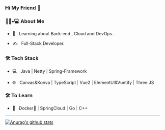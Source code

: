 ### Hi My Friend 👋

<h3> 👨🏻•💻 About Me </h3>

- 🌱 &nbsp; Learning about Back-end , Cloud and DevOps .

- ✍️ &nbsp; Full-Stack Developer.

<h3>🛠 Tech Stack</h3>

- 💻 &nbsp; Java | Netty | Spring-Framework

- 🌐 &nbsp; Canvas&Konva | TypeScript | Vue2 | ElementUI&Vuetify | Three.JS  

<!--

- 🛢 &nbsp; MySQL | Redis | RabbitMQ

- 🔧 &nbsp; Git | Markdown 

-->



<h3>🛠 To Learn</h3>

- 🔧 &nbsp;  Docker🐳 | SpringCloud | Go | C++

<hr>

[![Anurag's github stats](https://github-readme-stats.vercel.app/api?username=youlanqiang)](https://github.com/anuraghazra/github-readme-stats)
